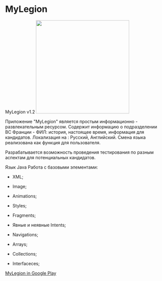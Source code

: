 # MyLegion

MyLegion v1.2
<img src="![lego_log](https://github.com/ZlayaBelka/MyLegion/assets/120802046/39c68603-dd74-461b-b8a7-35937c374e2e)" width="300">

Приложение "MyLegion" является простым информационно - развлекательным ресурсом.
Содержит информацию о подразделении ВС Франции - ФИЛ: история, настоящее время, информация для кандидатов.
Локализация на : Русский, Английский. Смена языка реализована как функция для пользователя.

Разрабатывается возможность проведения тестирования по разным аспектам для потенциальных кандидатов.

Язык Java
Работа с базовыми элементами:
- XML;
- Image;
- Animations;
- Styles;
- Fragments;
- Явные и неявные Intents;
- Navigations;

- Arrays;
- Collections;
- Interfaceces;
  
[MyLegion in Google Play](https://play.google.com/store/apps/details?id=com.frenchforeignlegion&pcampaignid=web_share)
